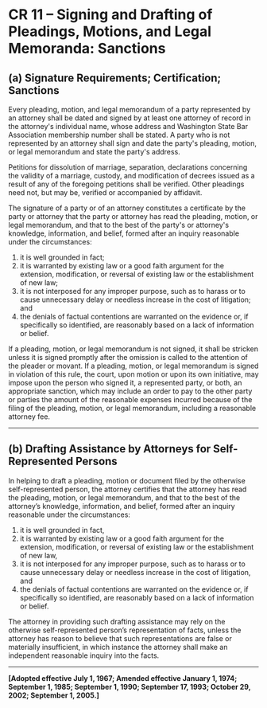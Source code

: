 # CR 11 – Signing and Drafting of Pleadings, Motions, and Legal Memoranda: Sanctions

## (a) Signature Requirements; Certification; Sanctions
<!-- anchor: cr11-a -->

Every pleading, motion, and legal memorandum of a party represented by an attorney shall be dated and signed by at least one attorney of record in the attorney's individual name, whose address and Washington State Bar Association membership number shall be stated. A party who is not represented by an attorney shall sign and date the party's pleading, motion, or legal memorandum and state the party's address.

Petitions for dissolution of marriage, separation, declarations concerning the validity of a marriage, custody, and modification of decrees issued as a result of any of the foregoing petitions shall be verified. Other pleadings need not, but may be, verified or accompanied by affidavit.

The signature of a party or of an attorney constitutes a certificate by the party or attorney that the party or attorney has read the pleading, motion, or legal memorandum, and that to the best of the party's or attorney's knowledge, information, and belief, formed after an inquiry reasonable under the circumstances:

1. it is well grounded in fact;
2. it is warranted by existing law or a good faith argument for the extension, modification, or reversal of existing law or the establishment of new law;
3. it is not interposed for any improper purpose, such as to harass or to cause unnecessary delay or needless increase in the cost of litigation; and
4. the denials of factual contentions are warranted on the evidence or, if specifically so identified, are reasonably based on a lack of information or belief.

If a pleading, motion, or legal memorandum is not signed, it shall be stricken unless it is signed promptly after the omission is called to the attention of the pleader or movant. If a pleading, motion, or legal memorandum is signed in violation of this rule, the court, upon motion or upon its own initiative, may impose upon the person who signed it, a represented party, or both, an appropriate sanction, which may include an order to pay to the other party or parties the amount of the reasonable expenses incurred because of the filing of the pleading, motion, or legal memorandum, including a reasonable attorney fee.

---

## (b) Drafting Assistance by Attorneys for Self-Represented Persons
<!-- anchor: cr11-b -->

In helping to draft a pleading, motion or document filed by the otherwise self-represented person, the attorney certifies that the attorney has read the pleading, motion, or legal memorandum, and that to the best of the attorney’s knowledge, information, and belief, formed after an inquiry reasonable under the circumstances:

1. it is well grounded in fact,
2. it is warranted by existing law or a good faith argument for the extension, modification, or reversal of existing law or the establishment of new law,
3. it is not interposed for any improper purpose, such as to harass or to cause unnecessary delay or needless increase in the cost of litigation, and
4. the denials of factual contentions are warranted on the evidence or, if specifically so identified, are reasonably based on a lack of information or belief.

The attorney in providing such drafting assistance may rely on the otherwise self-represented person’s representation of facts, unless the attorney has reason to believe that such representations are false or materially insufficient, in which instance the attorney shall make an independent reasonable inquiry into the facts.

---

**[Adopted effective July 1, 1967; Amended effective January 1, 1974; September 1, 1985; September 1, 1990; September 17, 1993; October 29, 2002; September 1, 2005.]**

